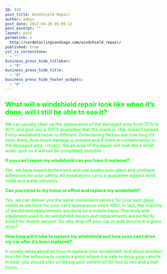 ```yaml
---
ID: 539
post_title: Windshield Repair
author: admin
post_date: 2017-04-20 05:00:13
post_excerpt: ""
layout: post
permalink: >
  http://cardetailingsandiego.com/windshield_repair/
published: true
yst_is_cornerstone:
  - ""
business_press_hide_titlebar:
  - "0"
business_press_hide_title:
  - "0"
business_press_hide_footer_widgets:
  - "0"
---
```

<h2 class="service_gallery_name"><span style="color: #00ff00;"><strong>What will a windshield repair look like when it’s done, will I still be able to see it?</strong></span></h2>
<span style="color: #00ff00;">We can usually clear up the appearance of the damaged area from 70% to 90% and give you a 100% guarantee that the crack or chip doesn’t spread. Every windshield repair is different. Determining factors are how long it’s been there, how much damage is present and if there is contamination in the damaged area. Usually, the pit area of the repair will look like a small water spot so it will not be completely invisible.</span>

<span style="color: #00ff00;"><strong>If you can’t repair my windshield can you have it replaced?</strong></span>

<span style="color: #00ff00;">Yes, we have expert technicians and use quality auto glass and urethane adhesives for your safety. All installations carry a guarantee against wind noise and water intrusion.</span>

<span style="color: #00ff00;"><strong>Can you come to my home or office and replace my windshield?</strong></span>

<span style="color: #00ff00;">Yes, we can deliver you the same convenient service for your auto glass needs as we have for your car’s appearance since 1980. In fact, the majority of windshield replacements are done on a mobile basis. The tools and equipment used to do windshield repairs and replacements are perfectly suited for mobile service. So why drop off your car or wait around in a glass shop?</span>

<span style="color: #00ff00;"><strong>How long will it take to replace my windshield and how soon can I drive my car after it‘s been replaced?</strong></span>

<span style="color: #00ff00;">It usually takes about an hour to replace your windshield, and about another hour for the adhesive to cure to a point where it is safe to drive your vehicle. In total, you should plan on letting your vehicle sit for two to two and a half hours.</span>